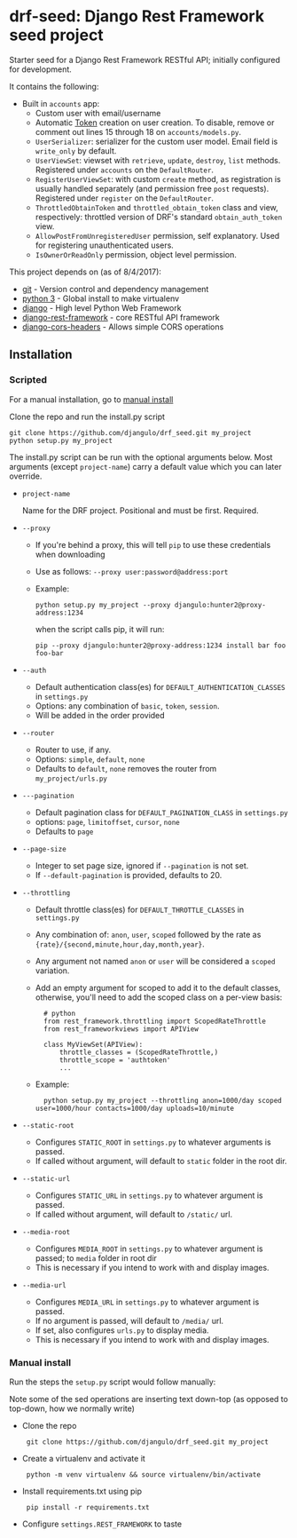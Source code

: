# drf-seed: Django Rest Framework seed project

Starter seed for a Django Rest Framework RESTful API; initially configured for development.

It contains the following:

 - Built in `accounts` app:
   - Custom user with email/username
   - Automatic [Token](http://www.django-rest-framework.org/api-guide/authentication/#tokenauthentication) creation on user creation. To disable, remove or comment out lines 15 through 18 on `accounts/models.py`.
   - `UserSerializer`: serializer for the custom user model. Email field is `write_only` by default.
   - `UserViewSet`: viewset with `retrieve`, `update`, `destroy`, `list` methods. Registered under `accounts` on the `DefaultRouter`.
   - `RegisterUserViewSet`: with custom `create` method, as registration is usually handled separately (and permission free `post` requests). Registered under `register` on the `DefaultRouter`.
   - `ThrottledObtainToken` and `throttled_obtain_token` class and view, respectively: throttled version of DRF's standard `obtain_auth_token` view.
   - `AllowPostFromUnregisteredUser` permission, self explanatory. Used for registering unauthenticated users.
   - `IsOwnerOrReadOnly` permission, object level permission.


This project depends on (as of 8/4/2017):

 - [git](https://git-scm.com/) - Version control and dependency management
 - [python 3](http://python.org/) - Global install to make virtualenv
 - [django](https://www.djangoproject.com/) - High level Python Web Framework
 - [django-rest-framework](http://www.django-rest-framework.org/) - core RESTful API framework
 - [django-cors-headers](https://github.com/ottoyiu/django-cors-headers) - Allows simple CORS operations

## Installation

### Scripted

For a manual installation, go to [manual install](#manual-install)

Clone the repo and run the install.py script

    git clone https://github.com/djangulo/drf_seed.git my_project
    python setup.py my_project

The install.py script can be run with the optional arguments below. Most arguments (except `project-name`) carry a default value which you can later override.

 - `project-name`
    
    Name for the DRF project. Positional and must be first. Required.

 - `--proxy`
    - If you're behind a proxy, this will tell `pip` to use these credentials when downloading
    - Use as follows: `--proxy user:password@address:port`
    - Example:

        `python setup.py my_project --proxy djangulo:hunter2@proxy-address:1234`

        when the script calls pip, it will run:

        `pip --proxy djangulo:hunter2@proxy-address:1234 install bar foo foo-bar`

 - `--auth`
    - Default authentication class(es) for `DEFAULT_AUTHENTICATION_CLASSES` in `settings.py`
    - Options:  any combination of `basic`, `token`, `session`.
    - Will be added in the order provided

 - `--router`
    - Router to use, if any.
    - Options: `simple`, `default`, `none`
    - Defaults to `default`, `none` removes the router from `my_project/urls.py`

 - `---pagination`
    - Default pagination class for `DEFAULT_PAGINATION_CLASS` in `settings.py`
    - options: `page`, `limitoffset`, `cursor`, `none`
    - Defaults to `page`

 - `--page-size`
    - Integer to set page size, ignored if `--pagination` is not set.
    - If `--default-pagination` is provided, defaults to 20.

 - `--throttling`
    - Default throttle class(es) for `DEFAULT_THROTTLE_CLASSES` in `settings.py`
    - Any combination of: `anon`, `user`, `scoped` followed by the rate as  `{rate}/{second,minute,hour,day,month,year}`.
    - Any argument not named `anon` or `user` will be considered a `scoped` variation.
    - Add an empty argument for scoped to add it to the default classes, otherwise, you'll need to add the scoped class on a per-view basis:

            # python
            from rest_framework.throttling import ScopedRateThrottle
            from rest_frameworkviews import APIView

            class MyViewSet(APIView):
                throttle_classes = (ScopedRateThrottle,)
                throttle_scope = 'authtoken'
                ...

    - Example:

            python setup.py my_project --throttling anon=1000/day scoped user=1000/hour contacts=1000/day uploads=10/minute
 
 - `--static-root`
    - Configures `STATIC_ROOT` in `settings.py` to whatever arguments is passed.
    - If called without argument, will default to `static` folder in the root dir.
 - `--static-url`
    - Configures `STATIC_URL` in `settings.py` to whatever argument is passed.
    - If called without argument, will default to `/static/` url.

- `--media-root`
    - Configures `MEDIA_ROOT` in `settings.py` to whatever argument is passed; to `media` folder in root dir
    - This is necessary if you intend to work with and display images.

- `--media-url`
    - Configures `MEDIA_URL` in `settings.py` to whatever argument is passed.
    - If no argument is passed, will default to `/media/` url.
    - If set, also configures `urls.py` to display media.
    - This is necessary if you intend to work with and display images.

### Manual install

Run the steps the `setup.py` script would follow manually:

Note some of the sed operations are inserting text down-top (as opposed to top-down, how we normally write)

 - Clone the repo

        git clone https://github.com/djangulo/drf_seed.git my_project

 - Create a virtualenv and activate it

        python -m venv virtualenv && source virtualenv/bin/activate

 - Install requirements.txt using pip

        pip install -r requirements.txt

 - Configure `settings.REST_FRAMEWORK` to taste




